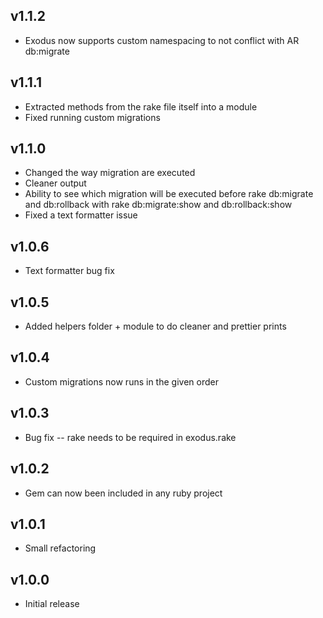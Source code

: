 ## v1.1.2

* Exodus now supports custom namespacing to not conflict with AR db:migrate

## v1.1.1

* Extracted methods from the rake file itself into a module
* Fixed running custom migrations

## v1.1.0

* Changed the way migration are executed 
* Cleaner output
* Ability to see which migration will be executed before rake db:migrate and db:rollback with rake db:migrate:show and db:rollback:show
* Fixed a text formatter issue

## v1.0.6

* Text formatter bug fix

## v1.0.5

* Added helpers folder + module to do cleaner and prettier prints

## v1.0.4

* Custom migrations now runs in the given order

## v1.0.3

* Bug fix -- rake needs to be required in exodus.rake

## v1.0.2

* Gem can now been included in any ruby project

## v1.0.1

* Small refactoring

## v1.0.0

* Initial release